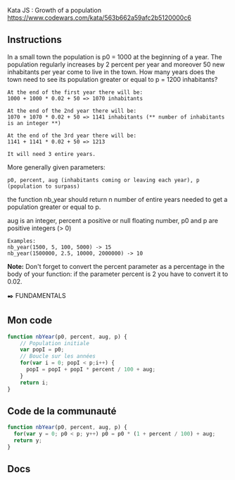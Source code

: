 Kata JS : Growth of a population https://www.codewars.com/kata/563b662a59afc2b5120000c6

## Instructions
In a small town the population is p0 = 1000 at the beginning of a year. The population regularly increases by 2 percent per year and moreover 50 new inhabitants per year come to live in the town. How many years does the town need to see its population greater or equal to p = 1200 inhabitants?
```
At the end of the first year there will be: 
1000 + 1000 * 0.02 + 50 => 1070 inhabitants

At the end of the 2nd year there will be: 
1070 + 1070 * 0.02 + 50 => 1141 inhabitants (** number of inhabitants is an integer **)

At the end of the 3rd year there will be:
1141 + 1141 * 0.02 + 50 => 1213

It will need 3 entire years.
```
More generally given parameters:

`p0, percent, aug (inhabitants coming or leaving each year), p (population to surpass)`

the function nb_year should return n number of entire years needed to get a population greater or equal to p.

aug is an integer, percent a positive or null floating number, p0 and p are positive integers (> 0)

```
Examples:
nb_year(1500, 5, 100, 5000) -> 15
nb_year(1500000, 2.5, 10000, 2000000) -> 10
```
**Note:**
Don't forget to convert the percent parameter as a percentage in the body of your function: if the parameter percent is 2 you have to convert it to 0.02.

✒️ FUNDAMENTALS

## Mon code
```js
function nbYear(p0, percent, aug, p) {
    // Population initiale
    var popI = p0;
    // Boucle sur les années
    for(var i = 0; popI < p;i++) {
      popI = popI + popI * percent / 100 + aug;
    }
    return i;
}
```

## Code de la communauté
```js
function nbYear(p0, percent, aug, p) {
  for(var y = 0; p0 < p; y++) p0 = p0 * (1 + percent / 100) + aug;
  return y;
}
```

## Docs
